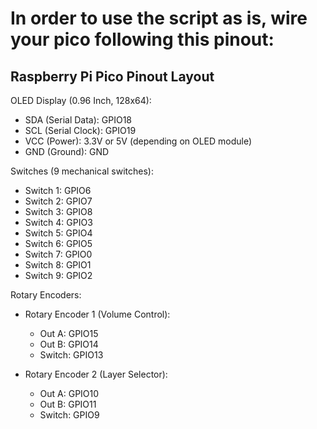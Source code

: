 # In order to use the script as is, wire your pico following this pinout:



Raspberry Pi Pico Pinout Layout
--------------------------------

OLED Display (0.96 Inch, 128x64):
- SDA (Serial Data): GPIO18
- SCL (Serial Clock): GPIO19
- VCC (Power): 3.3V or 5V (depending on OLED module)
- GND (Ground): GND

Switches (9 mechanical switches):
- Switch 1: GPIO6
- Switch 2: GPIO7
- Switch 3: GPIO8
- Switch 4: GPIO3
- Switch 5: GPIO4
- Switch 6: GPIO5
- Switch 7: GPIO0
- Switch 8: GPIO1
- Switch 9: GPIO2

Rotary Encoders:
- Rotary Encoder 1 (Volume Control):
  - Out A: GPIO15
  - Out B: GPIO14
  - Switch: GPIO13

- Rotary Encoder 2 (Layer Selector):
  - Out A: GPIO10
  - Out B: GPIO11
  - Switch: GPIO9



